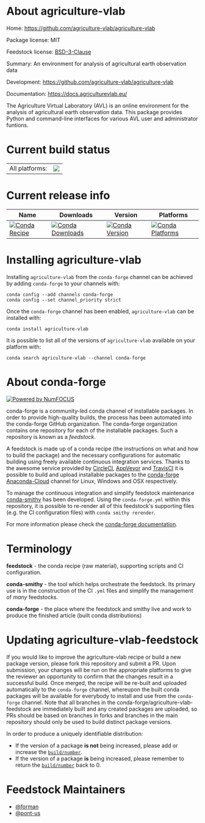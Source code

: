 About agriculture-vlab
======================

Home: https://github.com/agriculture-vlab/agriculture-vlab

Package license: MIT

Feedstock license: [BSD-3-Clause](https://github.com/conda-forge/agriculture-vlab-feedstock/blob/main/LICENSE.txt)

Summary: An environment for analysis of agricultural earth observation data

Development: https://github.com/agriculture-vlab/agriculture-vlab

Documentation: https://docs.agriculturevlab.eu/

The Agriculture Virtual Laboratory (AVL) is an online environment for the
analysis of agricultural earth observation data. This package provides
Python and command-line interfaces for various AVL user and administrator
funtions.


Current build status
====================


<table><tr><td>All platforms:</td>
    <td>
      <a href="https://dev.azure.com/conda-forge/feedstock-builds/_build/latest?definitionId=15763&branchName=main">
        <img src="https://dev.azure.com/conda-forge/feedstock-builds/_apis/build/status/agriculture-vlab-feedstock?branchName=main">
      </a>
    </td>
  </tr>
</table>

Current release info
====================

| Name | Downloads | Version | Platforms |
| --- | --- | --- | --- |
| [![Conda Recipe](https://img.shields.io/badge/recipe-agriculture--vlab-green.svg)](https://anaconda.org/conda-forge/agriculture-vlab) | [![Conda Downloads](https://img.shields.io/conda/dn/conda-forge/agriculture-vlab.svg)](https://anaconda.org/conda-forge/agriculture-vlab) | [![Conda Version](https://img.shields.io/conda/vn/conda-forge/agriculture-vlab.svg)](https://anaconda.org/conda-forge/agriculture-vlab) | [![Conda Platforms](https://img.shields.io/conda/pn/conda-forge/agriculture-vlab.svg)](https://anaconda.org/conda-forge/agriculture-vlab) |

Installing agriculture-vlab
===========================

Installing `agriculture-vlab` from the `conda-forge` channel can be achieved by adding `conda-forge` to your channels with:

```
conda config --add channels conda-forge
conda config --set channel_priority strict
```

Once the `conda-forge` channel has been enabled, `agriculture-vlab` can be installed with:

```
conda install agriculture-vlab
```

It is possible to list all of the versions of `agriculture-vlab` available on your platform with:

```
conda search agriculture-vlab --channel conda-forge
```


About conda-forge
=================

[![Powered by
NumFOCUS](https://img.shields.io/badge/powered%20by-NumFOCUS-orange.svg?style=flat&colorA=E1523D&colorB=007D8A)](https://numfocus.org)

conda-forge is a community-led conda channel of installable packages.
In order to provide high-quality builds, the process has been automated into the
conda-forge GitHub organization. The conda-forge organization contains one repository
for each of the installable packages. Such a repository is known as a *feedstock*.

A feedstock is made up of a conda recipe (the instructions on what and how to build
the package) and the necessary configurations for automatic building using freely
available continuous integration services. Thanks to the awesome service provided by
[CircleCI](https://circleci.com/), [AppVeyor](https://www.appveyor.com/)
and [TravisCI](https://travis-ci.com/) it is possible to build and upload installable
packages to the [conda-forge](https://anaconda.org/conda-forge)
[Anaconda-Cloud](https://anaconda.org/) channel for Linux, Windows and OSX respectively.

To manage the continuous integration and simplify feedstock maintenance
[conda-smithy](https://github.com/conda-forge/conda-smithy) has been developed.
Using the ``conda-forge.yml`` within this repository, it is possible to re-render all of
this feedstock's supporting files (e.g. the CI configuration files) with ``conda smithy rerender``.

For more information please check the [conda-forge documentation](https://conda-forge.org/docs/).

Terminology
===========

**feedstock** - the conda recipe (raw material), supporting scripts and CI configuration.

**conda-smithy** - the tool which helps orchestrate the feedstock.
                   Its primary use is in the construction of the CI ``.yml`` files
                   and simplify the management of *many* feedstocks.

**conda-forge** - the place where the feedstock and smithy live and work to
                  produce the finished article (built conda distributions)


Updating agriculture-vlab-feedstock
===================================

If you would like to improve the agriculture-vlab recipe or build a new
package version, please fork this repository and submit a PR. Upon submission,
your changes will be run on the appropriate platforms to give the reviewer an
opportunity to confirm that the changes result in a successful build. Once
merged, the recipe will be re-built and uploaded automatically to the
`conda-forge` channel, whereupon the built conda packages will be available for
everybody to install and use from the `conda-forge` channel.
Note that all branches in the conda-forge/agriculture-vlab-feedstock are
immediately built and any created packages are uploaded, so PRs should be based
on branches in forks and branches in the main repository should only be used to
build distinct package versions.

In order to produce a uniquely identifiable distribution:
 * If the version of a package **is not** being increased, please add or increase
   the [``build/number``](https://docs.conda.io/projects/conda-build/en/latest/resources/define-metadata.html#build-number-and-string).
 * If the version of a package **is** being increased, please remember to return
   the [``build/number``](https://docs.conda.io/projects/conda-build/en/latest/resources/define-metadata.html#build-number-and-string)
   back to 0.

Feedstock Maintainers
=====================

* [@forman](https://github.com/forman/)
* [@pont-us](https://github.com/pont-us/)

